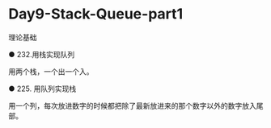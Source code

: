 # Day9-Stack-Queue-part1
理论基础

● 232.用栈实现队列

用两个栈，一个出一个入。

● 225. 用队列实现栈

用一个列，每次放进数字的时候都把除了最新放进来的那个数字以外的数字放入尾部。
